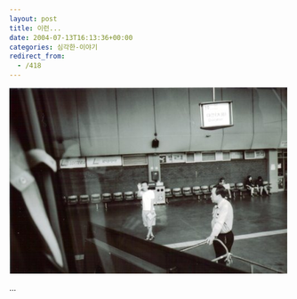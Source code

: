 ```yaml
---
layout: post
title: 이런...
date: 2004-07-13T16:13:36+00:00
categories: 심각한-이야기
redirect_from:
  - /418
---
```


![ ](/assets/media/photo_Scan0025.jpg)

...
<div id=comments>
</div>
